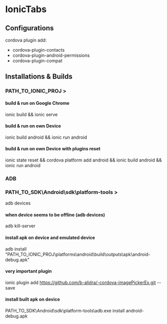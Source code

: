 # IonicTabs

## Configurations
cordova plugin add:
  - cordova-plugin-contacts
  - cordova-plugin-android-permissions
  - cordova-plugin-compat

## Installations & Builds

### PATH_TO_IONIC_PROJ >

#### build & run on Google Chrome
ionic build && ionic serve

#### build & run on own Device
ionic build android && ionic run android

#### build & run on own Device with plugins reset
ionic state reset && cordova platform add android && ionic build android && ionic run android



### ADB
### PATH_TO_SDK\Android\sdk\platform-tools >
adb devices

#### when device seems to be offline (adb devices)
adb kill-server

#### install apk on device and emulated device
adb install "PATH_TO_IONIC_PROJ\platforms\android\build\outputs\apk\android-debug.apk"

#### very important plugin
ionic plugin add https://github.com/b-alidra/-cordova-imagePickerEx.git --save

#### install built apk on device 
PATH_TO_SDK\Android\sdk\platform-tools\adb.exe install android-debug.apk
